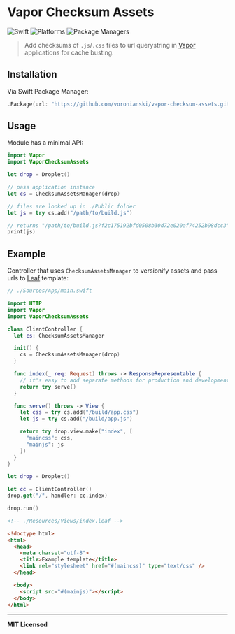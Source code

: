 # Vapor Checksum Assets

![Swift](http://img.shields.io/badge/swift-3.0-brightgreen.svg)
![Platforms](https://img.shields.io/badge/platforms-Linux%20%7C%20OS%20X-blue.svg)
![Package Managers](https://img.shields.io/badge/package%20managers-SwiftPM-yellow.svg)

> Add checksums of `.js`/`.css` files to url querystring in [Vapor](https://vapor.codes/) applications for cache busting.

## Installation

Via Swift Package Manager:

```swift
.Package(url: "https://github.com/voronianski/vapor-checksum-assets.git", majorVersion: 1)
```

## Usage

Module has a minimal API:

```swift
import Vapor
import VaporChecksumAssets

let drop = Droplet()

// pass application instance
let cs = ChecksumAssetsManager(drop)

// files are looked up in ./Public folder
let js = try cs.add("/path/to/build.js")

// returns "/path/to/build.js?f2c175192bfd0508b30d72e020af74252b98dcc3"
print(js)
```

## Example

Controller that uses `ChecksumAssetsManager` to versionify assets and pass urls to [Leaf](https://github.com/vapor/leaf) template:

```swift
// ./Sources/App/main.swift

import HTTP
import Vapor
import VaporChecksumAssets

class ClientController {
  let cs: ChecksumAssetsManager

  init() {
    cs = ChecksumAssetsManager(drop)
  }

  func index(_ req: Request) throws -> ResponseRepresentable {
    // it's easy to add separate methods for production and development
    return try serve()
  }

  func serve() throws -> View {
    let css = try cs.add("/build/app.css")
    let js = try cs.add("/build/app.js")

    return try drop.view.make("index", [
      "maincss": css,
      "mainjs": js
    ])
  }
}

let drop = Droplet()

let cc = ClientController()
drop.get("/", handler: cc.index)

drop.run()
```

```html
<!-- ./Resources/Views/index.leaf -->

<!doctype html>
<html>
  <head>
    <meta charset="utf-8">
    <title>Example template</title>
    <link rel="stylesheet" href="#(maincss)" type="text/css" />
  </head>

  <body>
    <script src="#(mainjs)"></script>
  </body>
</html>
```

---

**MIT Licensed**
